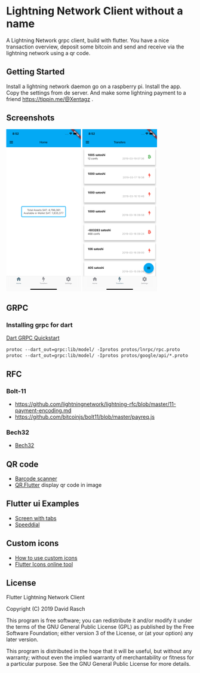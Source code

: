 # Lightning Network Client without a name

A Lightning Network grpc client, build with flutter. 
You have a nice transaction overview, deposit some bitcoin and send and receive via the lightning network using a qr code.

## Getting Started

Install a lightning network daemon go on a raspberry pi. Install the app. Copy the settings from de server. 
And make some lightning payment to a friend https://tippin.me/@Xentagz .

## Screenshots

![home screen](https://raw.githubusercontent.com/dcrasch/flutter_lnd_client/master/screenshots/home_screen.png)
![transfer screen](https://raw.githubusercontent.com/dcrasch/flutter_lnd_client/master/screenshots/transfers_screen.png)

## GRPC

### Installing grpc for dart

[Dart GRPC Quickstart](https://grpc.io/docs/quickstart/dart.html)

```shell
protoc --dart_out=grpc:lib/model/ -Iprotos protos/lnrpc/rpc.proto
protoc --dart_out=grpc:lib/model/ -Iprotos protos/google/api/*.proto
```

## RFC

### Bolt-11

* https://github.com/lightningnetwork/lightning-rfc/blob/master/11-payment-encoding.md
* https://github.com/bitcoinjs/bolt11/blob/master/payreq.js

### Bech32
* [Bech32](https://github.com/Kolibri-POS/bech32)

## QR code

* [Barcode scanner](https://pub.dartlang.org/packages/barcode_scan)
* [QR.Flutter](https://github.com/lukef/qr.flutter) display qr code in image

## Flutter ui Examples

* [Screen with tabs](https://github.com/felipecarvalho/flutterstarter)
* [Speeddial](https://github.com/abdulrahmank/SpeedDial)

## Custom icons

* [How to use custom icons](https://medium.com/flutterpub/how-to-use-custom-icons-in-flutter-834a079d977)
* [Flutter Icons online tool](http://fluttericon.com/)

## License

Flutter Lightning Network Client

Copyright (C) 2019 David Rasch

This program is free software; you can redistribute it and/or modify it under the terms of the GNU General Public License (GPL) as published by the Free Software Foundation; either version 3 of the License, or (at your option) any later version.

This program is distributed in the hope that it will be useful, but without any warranty; without even the implied warranty of merchantability or fitness for a particular purpose. See the GNU General Public License for more details.
